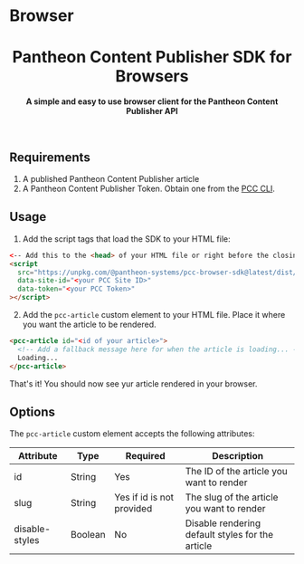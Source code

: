 # Browser

<div align="center">
	<h1>Pantheon Content Publisher SDK for Browsers</h1>
	<p>
		<b>A simple and easy to use browser client for the Pantheon Content Publisher API</b>
	</p>
	<br>
</div>

## Requirements

1. A published Pantheon Content Publisher article
2. A Pantheon Content Publisher Token. Obtain one from the [PCC CLI](https://github.com/pantheon-systems/pantheon-content-cloud-sdk/tree/main/packages/cli#readme).

## Usage

1. Add the script tags that load the SDK to your HTML file:

```html
<-- Add this to the <head> of your HTML file or right before the closing </body> tag -->
<script
  src="https://unpkg.com/@pantheon-systems/pcc-browser-sdk@latest/dist/index.js"
  data-site-id="<your PCC Site ID>"
  data-token="<your PCC Token>"
></script>
```

2. Add the `pcc-article` custom element to your HTML file. Place it where you want
   the article to be rendered.

```html
<pcc-article id="<id of your article>">
  <!-- Add a fallback message here for when the article is loading... -->
  Loading...
</pcc-article>
```

That's it! You should now see yur article rendered in your browser.

## Options

The `pcc-article` custom element accepts the following attributes:

| Attribute      | Type    | Required                  | Description                                      |
| -------------- | ------- | ------------------------- | ------------------------------------------------ |
| id             | String  | Yes                       | The ID of the article you want to render         |
| slug           | String  | Yes if id is not provided | The slug of the article you want to render       |
| disable-styles | Boolean | No                        | Disable rendering default styles for the article |
